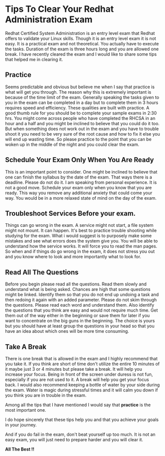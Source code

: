 #  Tips To Clear Your Redhat Administration Exam




Redhat Certified System Administration is an entry level exam that Redhat offers to validate your Linux skills. Though it is an entry level exam it is not easy. It is a practical exam and not theoretical. You actually have to execute the tasks. Duration of the exam is three hours long and you are allowed one break. I have recently cleared the exam and I would like to share some tips that helped me in clearing it. 




## Practice

Seems predictable and obvious but believe me when I say that practice is what will get you through. The reason why this is extremely important is because of the time limit of the exam. Generally speaking the tasks given to you in the exam can be completed in a day but to complete them in 3 hours requires speed and efficiency. These qualities are built with practice. A good thumb rule for you should be to complete your sample exams in 2:30 hrs. You might come across people who have completed the RHCSA in an hour and a half and you might be inclined to believe that you could do it too. But when something does not work out in the exam and you have to trouble shoot it you need to be very sure of the root cause and how to fix it else you will end up wasting time. So please practice to the point that you can be woken up in the middle of the night and you could clear the exam.


## Schedule Your Exam Only When You Are Ready

This is an important point to consider. One might be inclined to believe that one can finish the syllabus by the date of the exam. That ways there is a deadline. Please do not do it. I am speaking from personal experience. It is not a good move. Schedule your exam only when you know that you are ready. This way you remove any additional anxiety that could come your way. You would be in a more relaxed state of mind on the day of the exam.


## Troubleshoot Services Before your exam.

Things can go wrong in the exam. A service might not start, a file system might not mount. It can happen. It's best to practice trouble shooting while studying for the exam. What i would suggest is to purposely make some mistakes and see what errors does the system give you. You will be able to understand how the service works. It will force you to read the man pages. So when and if things do go wrong in the exam, it does not stress you out and you know where to look and more importantly what to look for. 


## Read All The Questions

Before you begin please read all the questions. Read them slowly and understand what is being asked. Chances are high that some questions might be linked. Identify them so that you do not end up undoing a task and then redoing it again with an added parameter. Please do not skim through the questions. Please read each word and understand them. Also identify the questions that you think are easy and would not require much time. Get them out of the way either in the beginning or save them for later if you want to concentrate on the big guns in the beginning. The choice is yours but you should have at least group the questions in your head so that you have an idea about which ones will be more time consuming.


## Take A Break

There is one break that is allowed in the exam and I highly recommend that you take it. If you think are short of time don't utilize the entire 10 minutes of it maybe just 3 or 4 minutes but please take a break. It will help you increase your focus. Being in front of the screen under duress is not fun, especially if you are not used to it. A break will help you get your focus back. I would also recommend keeping a bottle of water by your side during the exam. Water is magic during stressful times and it will calm you down if you think you are in trouble in the exam.



Among all the tips that I have mentioned I would say that **practice** is the most important one. 

I do hope sincerely that these tips help you and that you achieve your goals in your journey.

And if you do fail in the exam, don't beat yourself up too much. It is not an easy exam, you will just need to prepare harder and you will clear it. 


**All The Best !!** 


